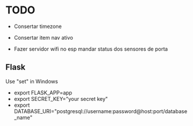 # TODO

- Consertar timezone
- Consertar item nav ativo

- Fazer servidor wifi no esp mandar status dos sensores de porta

## Flask

Use "set" in Windows

- export FLASK_APP=app
- export SECRET_KEY="your secret key"
- export DATABASE_URI="postgresql://username:password@host:port/database_name"
